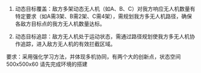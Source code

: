 1. 动态目标覆盖：敌方多架动态无人机（如A、B、C）对我方响应无人机数量有特定要求（如A需3架、B需2架、C需4架），需规划我方多无人机路径，确保各敌方目标点的我方无人机数量达标。

2. 动态目标追踪：敌方无人机处于运动状态，需通过路径规划使我方多无人机协作追踪，进入敌方无人机的有效拦截区域。

要求：采用强化学习方法，并体现多机协同，有两个大的创新点，状态空间500x500x60 请先完成环境的搭建